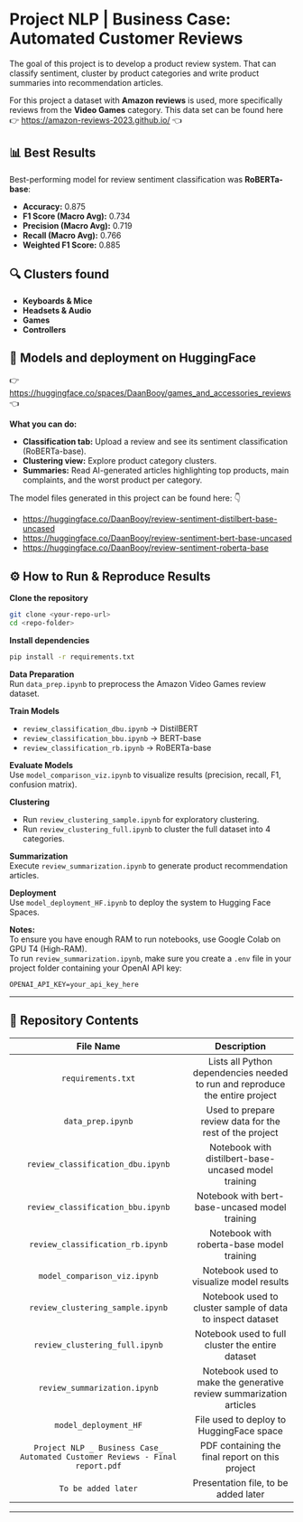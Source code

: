# Project NLP | Business Case: Automated Customer Reviews

The goal of this project is to develop a product review system. That can classify sentiment, cluster by product categories and write product summaries into recommendation articles.

For this project a dataset with **Amazon reviews** is used, more specifically reviews from the **Video Games** category. This data set can be found here 👉 https://amazon-reviews-2023.github.io/ 👈

## 📊 Best Results

Best-performing model for review sentiment classification was **RoBERTa-base**:

- **Accuracy:** 0.875  
- **F1 Score (Macro Avg):** 0.734  
- **Precision (Macro Avg):** 0.719  
- **Recall (Macro Avg):** 0.766  
- **Weighted F1 Score:** 0.885  

## 🔍 Clusters found

 - **Keyboards & Mice**
 - **Headsets & Audio**
 - **Games**
 - **Controllers**

## 🤗 Models and deployment on HuggingFace

👉 https://huggingface.co/spaces/DaanBooy/games_and_accessories_reviews 👈

**What you can do:**
- **Classification tab:** Upload a review and see its sentiment classification (RoBERTa-base).
- **Clustering view:** Explore product category clusters.
- **Summaries:** Read AI-generated articles highlighting top products, main complaints, and the worst product per category.

The model files generated in this project can be found here: 👇

 - https://huggingface.co/DaanBooy/review-sentiment-distilbert-base-uncased
 - https://huggingface.co/DaanBooy/review-sentiment-bert-base-uncased
 - https://huggingface.co/DaanBooy/review-sentiment-roberta-base

## ⚙️ How to Run & Reproduce Results

**Clone the repository**

```bash
git clone <your-repo-url>
cd <repo-folder>
```

**Install dependencies**

```bash
pip install -r requirements.txt
```

**Data Preparation**  
Run `data_prep.ipynb` to preprocess the Amazon Video Games review dataset.

**Train Models**
- `review_classification_dbu.ipynb` → DistilBERT  
- `review_classification_bbu.ipynb` → BERT-base  
- `review_classification_rb.ipynb` → RoBERTa-base

**Evaluate Models**  
Use `model_comparison_viz.ipynb` to visualize results (precision, recall, F1, confusion matrix).

**Clustering**
- Run `review_clustering_sample.ipynb` for exploratory clustering.  
- Run `review_clustering_full.ipynb` to cluster the full dataset into 4 categories.

**Summarization**  
Execute `review_summarization.ipynb` to generate product recommendation articles.

**Deployment**  
Use `model_deployment_HF.ipynb` to deploy the system to Hugging Face Spaces.

**Notes:**  
To ensure you have enough RAM to run notebooks, use Google Colab on GPU T4 (High-RAM).  
To run `review_summarization.ipynb`, make sure you create a `.env` file in your project folder containing your OpenAI API key:
```
OPENAI_API_KEY=your_api_key_here
```

---

## 📂 Repository Contents

| File Name | Description |
:-----------:|:-------------:|
| `requirements.txt` | Lists all Python dependencies needed to run and reproduce the entire project |
| `data_prep.ipynb` | Used to prepare review data for the rest of the project |
| `review_classification_dbu.ipynb` | Notebook with distilbert-base-uncased model training |
| `review_classification_bbu.ipynb` | Notebook with bert-base-uncased model training |
| `review_classification_rb.ipynb` | Notebook with roberta-base model training |
| `model_comparison_viz.ipynb` | Notebook used to visualize model results|
| `review_clustering_sample.ipynb` | Notebook used to cluster sample of data to inspect dataset |
| `review_clustering_full.ipynb` | Notebook used to full cluster the entire dataset |
| `review_summarization.ipynb` | Notebook used to make the generative review summarization articles |
| `model_deployment_HF` | File used to deploy to HuggingFace space |
| `Project NLP _ Business Case_ Automated Customer Reviews - Final report.pdf` | PDF containing the final report on this project|
| `To be added later` | Presentation file, to be added later |

---

